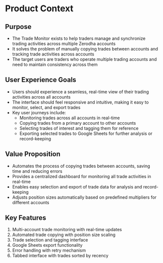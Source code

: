 # Product Context

## Purpose
- The Trade Monitor exists to help traders manage and synchronize trading activities across multiple Zerodha accounts
- It solves the problem of manually copying trades between accounts and tracking trade activities across accounts
- The target users are traders who operate multiple trading accounts and need to maintain consistency across them

## User Experience Goals
- Users should experience a seamless, real-time view of their trading activities across all accounts
- The interface should feel responsive and intuitive, making it easy to monitor, select, and export trades
- Key user journeys include:
  - Monitoring trades across all accounts in real-time
  - Copying trades from a primary account to other accounts
  - Selecting trades of interest and tagging them for reference
  - Exporting selected trades to Google Sheets for further analysis or record-keeping

## Value Proposition
- Automates the process of copying trades between accounts, saving time and reducing errors
- Provides a centralized dashboard for monitoring all trade activities in real-time
- Enables easy selection and export of trade data for analysis and record-keeping
- Adjusts position sizes automatically based on predefined multipliers for different accounts

## Key Features
1. Multi-account trade monitoring with real-time updates
2. Automated trade copying with position size scaling
3. Trade selection and tagging interface
4. Google Sheets export functionality
5. Error handling with retry mechanism
6. Tabbed interface with trades sorted by recency 